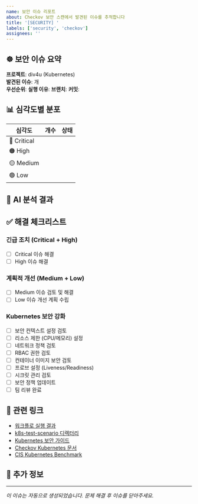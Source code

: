 ```yaml
---
name: 보안 이슈 리포트
about: Checkov 보안 스캔에서 발견된 이슈를 추적합니다
title: '[SECURITY] '
labels: ['security', 'checkov']
assignees: ''
---
```


## ☸️ 보안 이슈 요약

**프로젝트**: div4u (Kubernetes)  
**발견된 이슈**: 개  
**우선순위**: 
**실행 이유**: 
**브랜치**: 
**커밋**: 

## 📊 심각도별 분포

| 심각도 | 개수 | 상태 |
|--------|------|------|
| 🔴 Critical |  | |
| 🟠 High |  | |
| 🟡 Medium |  | |
| 🟢 Low |  | |

## 🤖 AI 분석 결과

<!-- AI 분석 리포트가 여기에 삽입됩니다 -->

## ✅ 해결 체크리스트

### 긴급 조치 (Critical + High)
- [ ] Critical 이슈 해결
- [ ] High 이슈 해결

### 계획적 개선 (Medium + Low)
- [ ] Medium 이슈 검토 및 해결
- [ ] Low 이슈 개선 계획 수립

### Kubernetes 보안 강화
- [ ] 보안 컨텍스트 설정 검토
- [ ] 리소스 제한 (CPU/메모리) 설정
- [ ] 네트워크 정책 검토
- [ ] RBAC 권한 검토
- [ ] 컨테이너 이미지 보안 검토
- [ ] 프로브 설정 (Liveness/Readiness)
- [ ] 시크릿 관리 검토
- [ ] 보안 정책 업데이트
- [ ] 팀 리뷰 완료

## 🔗 관련 링크

- [워크플로 실행 결과]()
- [k8s-test-scenario 디렉터리]()
- [Kubernetes 보안 가이드](https://kubernetes.io/docs/concepts/security/)
- [Checkov Kubernetes 문서](https://www.checkov.io/5.Policy%20Index/kubernetes.html)
- [CIS Kubernetes Benchmark](https://www.cisecurity.org/benchmark/kubernetes)

## 📝 추가 정보

<!-- 추가적인 컨텍스트나 정보를 여기에 작성하세요 -->

---
*이 이슈는 자동으로 생성되었습니다. 문제 해결 후 이슈를 닫아주세요.*